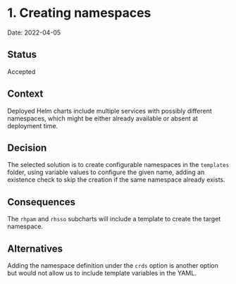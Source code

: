# 1. Creating namespaces

Date: 2022-04-05

## Status

Accepted

## Context

Deployed Helm charts include multiple services with possibly different namespaces, which might be either
already available or absent at deployment time.

## Decision

The selected solution is to create configurable namespaces in the `templates` folder, using variable values to 
configure the given name, adding an existence check to skip the creation if the same namespace already exists.

## Consequences

The `rhpam` and `rhsso` subcharts will include a template to create the target namespace.

## Alternatives

Adding the namespace definition under the `crds` option is another option but would not allow us to include template
variables in the YAML.
